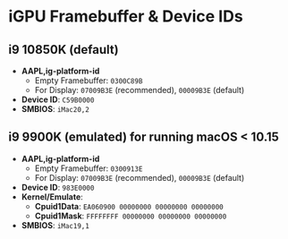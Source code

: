 # iGPU Framebuffer & Device IDs

## i9 10850K (default)
- **AAPL,ig-platform-id** 
  - Empty Framebuffer: `0300C89B`
  - For Display: `07009B3E` (recommended), `00009B3E` (default)
- **Device ID**: `C59B0000`
- **SMBIOS**: `iMac20,2`

## i9 9900K (emulated) for running macOS < 10.15
- **AAPL,ig-platform-id** 
  - Empty Framebuffer: `0300913E`
  - For Display: `07009B3E` (recommended), `00009B3E` (default)
- **Device ID**: `983E0000` 
- **Kernel/Emulate**:
  - **Cpuid1Data**: `EA060900 00000000 00000000 00000000`
  - **Cpuid1Mask**: `FFFFFFFF 00000000 00000000 00000000`
- **SMBIOS**: `iMac19,1`
